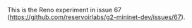 This is the Reno experiment in issue 67 (https://github.com/reservoirlabs/g2-mininet-dev/issues/67).

